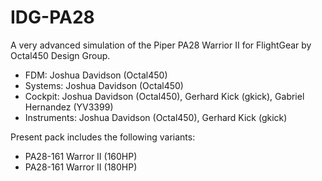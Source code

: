 # IDG-PA28
A very advanced simulation of the Piper PA28 Warrior II for FlightGear by Octal450 Design Group.

- FDM: Joshua Davidson (Octal450)
- Systems: Joshua Davidson (Octal450)
- Cockpit: Joshua Davidson (Octal450), Gerhard Kick (gkick), Gabriel Hernandez (YV3399)
- Instruments: Joshua Davidson (Octal450), Gerhard Kick (gkick)

Present pack includes the following variants:
- PA28-161 Warror II (160HP)
- PA28-161 Warror II (180HP)